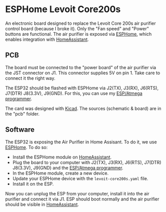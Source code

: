 # ESPHome Levoit Core200s

An electronic board designed to replace the Levoit Core 200s air purifier control board (because I broke it).
Only the "Fan speed" and "Power" buttons are functional.
The air purifier is exposed via [ESPHome], which enables integration with [HomeAssistant].

## PCB

The board must be connected to the "power board" of the air purifier via the JST connector on J1.
This connector supplies 5V on pin 1. Take care to connect it the right way.

The ESP32 should be flashed with ESPHome via J2(TX), J3(RX), J6(RTS), J7(DTR) J8(3.3V), J9(GND).
For this, you can use my [ESP/Atmega programmer].

The card was designed with [Kicad]. The sources (schematic & board) are in the "pcb" folder.

## Software

The ESP32 is exposing the Air Purifier in Home Assisant. To do it, we use [ESPHome].
To do so:
* Install the ESPHome module on [HomeAssistant].
* Plug the board to your computer with J2(TX), J3(RX), J6(RTS), J7(DTR) J8(3.3V), J9(GND) and the [ESP/Atmega programmer].
* In the ESPHome module, create a new device.
* Update your ESPHome device with the `levoit-core200s.yaml` file.
* Install it on the ESP.

Now you can unplug the ESP from your computer, install it into the air purifier and connect it via J1.
ESP should boot normally and the air purifier should be visible in [HomeAssistant].

[HomeAssistant]: https://www.home-assistant.io
[ESPHome]: https://esphome.io/
[ESP/Atmega programmer]: https://github.com/hiteule/programmer-esp-atmega
[Kicad]: https://www.kicad.org
